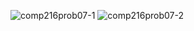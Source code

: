 ![comp216prob07-1](https://user-images.githubusercontent.com/105068708/210256249-608ea925-3f67-4bae-b9ef-bc791b0b5801.png)
![comp216prob07-2](https://user-images.githubusercontent.com/105068708/210256254-03d6496b-eab4-4398-a800-a00bf1786f9d.png)
